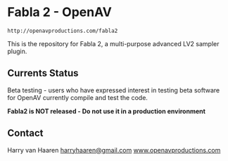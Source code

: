 Fabla 2 - OpenAV
================
```
http://openavproductions.com/fabla2
```
This is the repository for Fabla 2, a multi-purpose advanced LV2 sampler plugin.

Currents Status
---------------
Beta testing - users who have expressed interest in testing beta software for
OpenAV currently compile and test the code.

**Fabla2 is NOT released - Do not use it in a production environment**

Contact
-------
Harry van Haaren
harryhaaren@gmail.com
www.openavproductions.com
